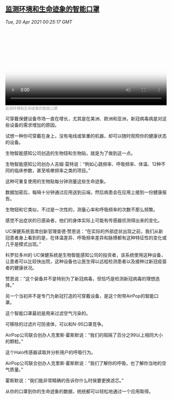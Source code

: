 <!--1618880342000-->
[监测环境和生命迹象的智能口罩](https://www.voachinese.com/a/from-smart-masks-to-a-smart-button-tech-devices-find-new-uses-with-covid-19-20210419/5859239.html)
------

<div><i>Tue, 20 Apr 2021 00:25:17 GMT</i></div><video poster="https://images.weserv.nl?url=gdb.voanews.com/5d5a2bdf-e3ec-4339-9393-5d1cd8d6ad5b_tv_r1_s_w900.jpg" src="https://av.voanews.com/Videoroot/Pangeavideo/2021/04/5/5d/5d5a2bdf-e3ec-4339-9393-5d1cd8d6ad5b_240p.mp4" style="width:100%" controls></video><div><small style="color: #999;">监测环境和生命迹象的智能口罩</small></div><p>可穿戴保健设备市场一直在增长，尤其是在美洲、欧洲和亚洲，新冠病毒病是对这些设备的需求增加的原因。</p><p>试想一种你可穿戴在身上，没有电线或笨重的机器，却可以随时观照你的健康状态的设备。</p><p>生物智能感知公司创造的生物钮和生物贴，就是为了做到这一点。</p><p>生物智能感知公司创办人吉姆·莫特说：“例如心跳频率、呼吸频率、体温、12种不同的临床参数，甚至咳嗽频率之类的项目。”</p><p>这种可重复使用的生物贴每分钟测量这些生命迹象。</p><p>数据加密后，每隔十分钟通过应用送到云端，然后病患会在应用上接到一份健康报告。</p><p>生物钮和它类似，不过是一次性的，测量心率和呼吸频率的次数不那么频繁。</p><p>感觉不出症状的已感染者，他们的身体实际上可能有传感器侦测得出来的变化。</p><p>UC保健系统首席创新官理查德·赞恩说：“在实际的外部症状出现之前，我们从新冠患者身上看到的是，在体温差异、呼吸频率差异和脉搏都有这种特征性的变化或几乎是模式出现。”</p><p>科罗拉多州的 UC保健系统是生物智能感知公司的投资者，该系统使用这种设备，让患者可以比较快出院，这种设备也让医生得以远程检测患者以及接种过新冠疫苗者的健康状况。</p><p>赞恩说：“这个装备并不是特别为了新冠病毒，但恰巧是检测新冠病毒的理想选择。”</p><p>另一个当初并不是专门为新冠打造的可穿戴设备，是这个附带AirPop的智能口罩。</p><p>这个智能口罩最初是用来过滤空气污染的。</p><p>可移除的过滤片可防液体，可以和N-95口罩竞争。</p><p>AirPop公司联合创办人克里斯·霍斯默说：“我们的阻隔了百分之99以上相同大小的颗粒。”</p><p>这个Halo传感器读取并分析用户的呼吸行为。</p><p>AirPop公司联合创办人克里斯·霍斯默说：“我们了解你的呼吸，也了解你当地的空气质量。”</p><p>霍斯默说：“我们能非常精确的告诉你什么时侯要更换滤芯。”</p><p>从你的口罩到你的生命迹象的数据，统统都可以轻松地通过一个应用取得。</p>
